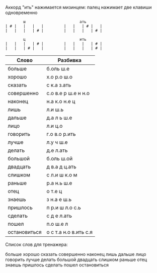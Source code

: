 Аккорд "ить" нажимается мизинцем: палец нажимает две клавиши одновременно
```
        ш                        ать
| # |   |   |   |         |   |   | # |   |
|   |   |   | # |         |   |   |   | # |

        ц                        ить
|   |   |   | # |         |   |   |   | # |
|   |   | # |   |         |   |   |   | # |

```

| Слово | Разбивка |
| --- | --- |
| больше | б.оль ш.е | 
| хорошо | х.о р.о ш.о | 
| сказать | с к.а з.ать | 
| совершенно | с.о в.е р ш.е н н.о | 
| наконец | н.а к.о н.е ц | 
| лишь | л.и ш.ь | 
| дальше | д.а л ь ш.е | 
| лицо | л.и ц.о | 
| говорить | г.о в.о р.ить | 
| лучше | л.у ч ш.е | 
| делать | д.е л.ать | 
| большой | б.оль ш.ой | 
| двадцать | д в.а д ц.ать | 
| слишком | с л.и ш к.о м | 
| раньше | р.а н.ь ш.е | 
| отец | о т.е ц | 
| знаешь | з н.а е ш.ь | 
| пришлось | п р.и ш л.о с.ь | 
| сделать | с д е л.ать | 
| пошел | п.о ш.е л | 
| остановиться | о с т.а н.о в.ить с.я | 

Список слов для тренажера:

больше хорошо сказать совершенно наконец лишь дальше лицо говорить лучше делать большой двадцать слишком раньше отец знаешь пришлось сделать пошел остановиться
